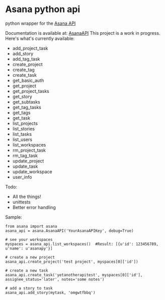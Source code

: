 # Asana python api 

python wrapper for the [Asana API](http://asana.com)

Documentation is available at: [AsanaAPI](http://asana.readthedocs.org/en/latest/index.html)
This project is a work in progress. Here's what's currently available:

- add_project_task
- add_story
- add_tag_task
- create_project
- create_tag
- create_task
- get_basic_auth
- get_project
- get_project_tasks
- get_story
- get_subtasks
- get_tag_tasks
- get_tags
- get_task
- list_projects
- list_stories
- list_tasks
- list_users
- list_workspaces
- rm_project_task
- rm_tag_task
- update_project
- update_task
- update_workspace
- user_info

Todo:

- All the things!
- unittests
- Better error handling

Sample:

    from asana import asana
    asana_api = asana.AsanaAPI('YourAsanaAPIKey', debug=True)

    # see your workspaces
    myspaces = asana_api.list_workspaces()  #Result: [{u'id': 123456789, u'name': u'asanapy'}]

    # create a new project
    asana_api.create_project('test project', myspaces[0]['id'])

    # create a new task
    asana_api.create_task('yetanotherapitest', myspaces[0]['id'], assignee_status='later', notes='some notes')

    # add a story to task
    asana_api.add_story(mytask, 'omgwtfbbq')

